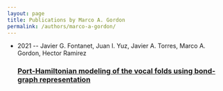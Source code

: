 ```yaml
---
layout: page
title: Publications by Marco A. Gordon
permalink: /authors/marco-a-gordon/
---
```


<ul class="post-list">
<li><span class='post-meta'>2021 -- Javier G. Fontanet, Juan I. Yuz, Javier A. Torres, Marco A. Gordon, Hector Ramirez</span><h3><a class='post-link' href='../../port-hamiltonian-modeling-of-the-vocal-folds-using-bond-graph-representation'>Port-Hamiltonian modeling of the vocal folds using bond-graph representation</a></h3></li>

</ul>
